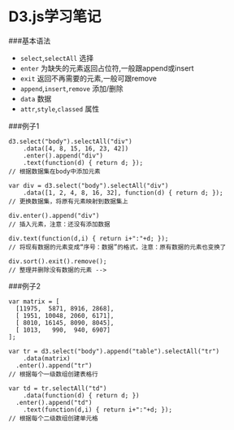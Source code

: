 D3.js学习笔记
==
###基本语法
+ `select`,`selectAll` 选择
+ `enter` 为缺失的元素返回占位符,一般跟append或insert
+ `exit` 返回不再需要的元素,一般可跟remove
+ `append`,`insert`,`remove` 添加/删除
+ `data` 数据
+ `attr`,`style`,`classed` 属性

###例子1
```
d3.select("body").selectAll("div")
    .data([4, 8, 15, 16, 23, 42])
    .enter().append("div")
    .text(function(d) { return d; });
// 根据数据集在body中添加元素

var div = d3.select("body").selectAll("div")
    .data([1, 2, 4, 8, 16, 32], function(d) { return d; });
// 更换数据集，将原有元素映射到数据集上

div.enter().append("div")
// 插入元素，注意：还没有添加数据

div.text(function(d,i) { return i+":"+d; });
// 将现有数据的元素变成“序号：数据”的格式，注意：原有数据的元素也变换了

div.sort().exit().remove();
// 整理并删除没有数据的元素 -->
```

###例子2
```
var matrix = [
  [11975,  5871, 8916, 2868],
  [ 1951, 10048, 2060, 6171],
  [ 8010, 16145, 8090, 8045],
  [ 1013,   990,  940, 6907]
];

var tr = d3.select("body").append("table").selectAll("tr")
    .data(matrix)
  .enter().append("tr")
// 根据每个一级数组创建表格行

var td = tr.selectAll("td")
    .data(function(d) { return d; })
  .enter().append("td")
    .text(function(d,i) { return i+":"+d; });
// 根据每个二级数组创建单元格
```
